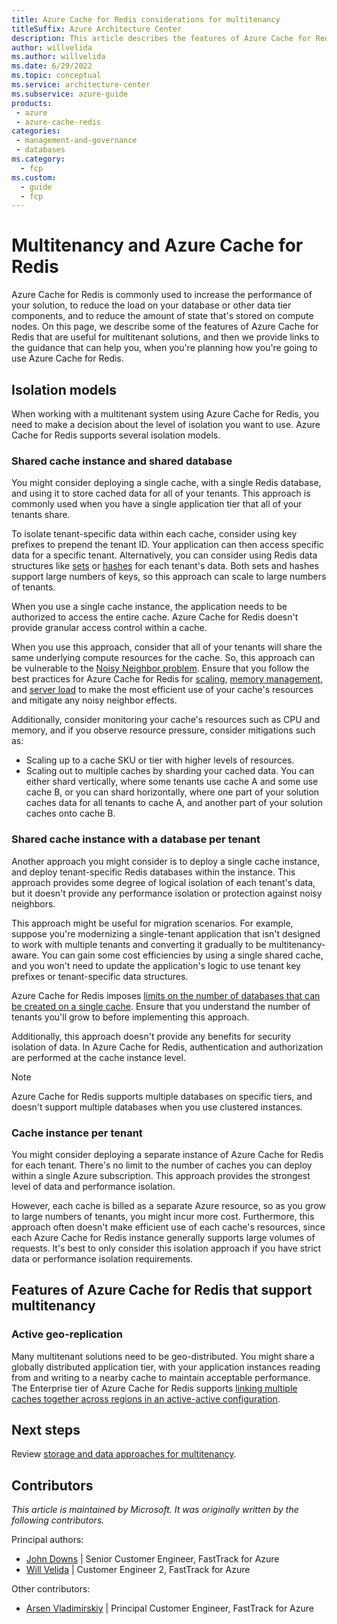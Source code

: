 ```yaml
---
title: Azure Cache for Redis considerations for multitenancy
titleSuffix: Azure Architecture Center
description: This article describes the features of Azure Cache for Redis that are useful when you work with multitenanted systems, and it provides links to guidance for how to use Azure Cache for Redis in a multitenant solution.
author: willvelida
ms.author: willvelida
ms.date: 6/29/2022
ms.topic: conceptual
ms.service: architecture-center
ms.subservice: azure-guide
products:
 - azure
 - azure-cache-redis
categories:
 - management-and-governance
 - databases
ms.category:
  - fcp
ms.custom:
  - guide
  - fcp
---
```


# Multitenancy and Azure Cache for Redis

Azure Cache for Redis is commonly used to increase the performance of your solution, to reduce the load on your database or other data tier components, and to reduce the amount of state that's stored on compute nodes. On this page, we describe some of the features of Azure Cache for Redis that are useful for multitenant solutions, and then we provide links to the guidance that can help you, when you're planning how you're going to use Azure Cache for Redis.

## Isolation models

When working with a multitenant system using Azure Cache for Redis, you need to make a decision about the level of isolation you want to use. Azure Cache for Redis supports several isolation models.

### Shared cache instance and shared database

You might consider deploying a single cache, with a single Redis database, and using it to store cached data for all of your tenants. This approach is commonly used when you have a single application tier that all of your tenants share.

To isolate tenant-specific data within each cache, consider using key prefixes to prepend the tenant ID. Your application can then access specific data for a specific tenant. Alternatively, you can consider using Redis data structures like [sets](https://redis.io/docs/manual/data-types/#sets) or [hashes](https://redis.io/docs/manual/data-types/#hashes) for each tenant's data. Both sets and hashes support large numbers of keys, so this approach can scale to large numbers of tenants.

When you use a single cache instance, the application needs to be authorized to access the entire cache. Azure Cache for Redis doesn't provide granular access control within a cache.

When you use this approach, consider that all of your tenants will share the same underlying compute resources for the cache. So, this approach can be vulnerable to the [Noisy Neighbor problem](../../../antipatterns/noisy-neighbor/noisy-neighbor.yml). Ensure that you follow the best practices for Azure Cache for Redis for [scaling](/azure/azure-cache-for-redis/cache-best-practices-scale), [memory management](/azure/azure-cache-for-redis/cache-best-practices-memory-management), and [server load](/azure/azure-cache-for-redis/cache-best-practices-server-load) to make the most efficient use of your cache's resources and mitigate any noisy neighbor effects.

Additionally, consider monitoring your cache's resources such as CPU and memory, and if you observe resource pressure, consider mitigations such as:

- Scaling up to a cache SKU or tier with higher levels of resources.
- Scaling out to multiple caches by sharding your cached data. You can either shard vertically, where some tenants use cache A and some use cache B, or you can shard horizontally, where one part of your solution caches data for all tenants to cache A, and another part of your solution caches onto cache B.

### Shared cache instance with a database per tenant

Another approach you might consider is to deploy a single cache instance, and deploy tenant-specific Redis databases within the instance. This approach provides some degree of logical isolation of each tenant's data, but it doesn't provide any performance isolation or protection against noisy neighbors.

This approach might be useful for migration scenarios. For example, suppose you're modernizing a single-tenant application that isn't designed to work with multiple tenants and converting it gradually to be multitenancy-aware. You can gain some cost efficiencies by using a single shared cache, and you won't need to update the application's logic to use tenant key prefixes or tenant-specific data structures.

Azure Cache for Redis imposes [limits on the number of databases that can be created on a single cache](/azure/azure-resource-manager/management/azure-subscription-service-limits#azure-cache-for-redis-limits). Ensure that you understand the number of tenants you'll grow to before implementing this approach.

Additionally, this approach doesn't provide any benefits for security isolation of data. In Azure Cache for Redis, authentication and authorization are performed at the cache instance level.

> [!NOTE]
> Azure Cache for Redis supports multiple databases on specific tiers, and doesn't support multiple databases when you use clustered instances.

### Cache instance per tenant

You might consider deploying a separate instance of Azure Cache for Redis for each tenant. There's no limit to the number of caches you can deploy within a single Azure subscription. This approach provides the strongest level of data and performance isolation.

However, each cache is billed as a separate Azure resource, so as you grow to large numbers of tenants, you might incur more cost. Furthermore, this approach often doesn't make efficient use of each cache's resources, since each Azure Cache for Redis instance generally supports large volumes of requests. It's best to only consider this isolation approach if you have strict data or performance isolation requirements.

## Features of Azure Cache for Redis that support multitenancy

### Active geo-replication

Many multitenant solutions need to be geo-distributed. You might share a globally distributed application tier, with your application instances reading from and writing to a nearby cache to maintain acceptable performance. The Enterprise tier of Azure Cache for Redis supports [linking multiple caches together across regions in an active-active configuration](/azure/azure-cache-for-redis/cache-high-availability#active-geo-replication).

## Next steps

Review [storage and data approaches for multitenancy](../approaches/storage-data.yml).

## Contributors

*This article is maintained by Microsoft. It was originally written by the following contributors.*

Principal authors:

 * [John Downs](http://linkedin.com/in/john-downs) | Senior Customer Engineer, FastTrack for Azure
 * [Will Velida](http://linkedin.com/in/willvelida) | Customer Engineer 2, FastTrack for Azure

Other contributors:

 * [Arsen Vladimirskiy](http://linkedin.com/in/arsenv) | Principal Customer Engineer, FastTrack for Azure
